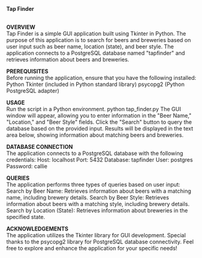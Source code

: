 <b>Tap Finder</b><br>
<br>

<b>OVERVIEW<br></b>
Tap Finder is a simple GUI application built using Tkinter in Python. The purpose of this application is to search for beers and breweries based on user input such as beer name, location (state), and beer style. The application connects to a PostgreSQL database named "tapfinder" and retrieves information about beers and breweries.


<b>PREREQUISITES<br></b>
Before running the application, ensure that you have the following installed:
Python
Tkinter (included in Python standard library)
psycopg2 (Python PostgreSQL adapter)


<b>USAGE<br></b>
Run the script in a Python environment.
python tap_finder.py
The GUI window will appear, allowing you to enter information in the "Beer Name," "Location," and "Beer Style" fields.
Click the "Search" button to query the database based on the provided input.
Results will be displayed in the text area below, showing information about matching beers and breweries.


<b>DATABASE CONNECTION<br></b>
The application connects to a PostgreSQL database with the following credentials:
Host: localhost
Port: 5432
Database: tapfinder
User: postgres
Password: callie


<b>QUERIES<br></b>
The application performs three types of queries based on user input:
Search by Beer Name:
Retrieves information about beers with a matching name, including brewery details.
Search by Beer Style:
Retrieves information about beers with a matching style, including brewery details.
Search by Location (State):
Retrieves information about breweries in the specified state.


<b>ACKNOWLEDGEMENTS<br></b>
The application utilizes the Tkinter library for GUI development.
Special thanks to the psycopg2 library for PostgreSQL database connectivity.
Feel free to explore and enhance the application for your specific needs!
